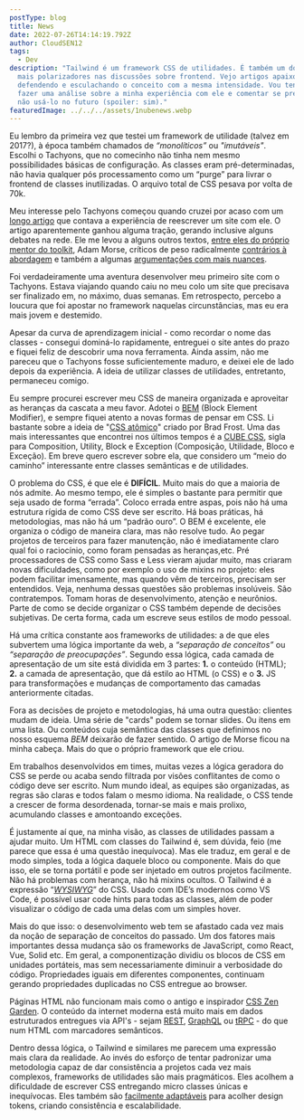 ```yaml
---
postType: blog
title: News 
date: 2022-07-26T14:14:19.792Z
author: CloudSEN12
tags:
  - Dev
description: "Tailwind é um framework CSS de utilidades. É também um dos temas
  mais polarizadores nas discussões sobre frontend. Vejo artigos apaixonados
  defendendo e esculachando o conceito com a mesma intensidade. Vou tentar aqui
  fazer uma análise sobre a minha experiência com ele e comentar se pretendo ou
  não usá-lo no futuro (spoiler: sim)."
featuredImage: ../../../assets/1nubenews.webp
---
```

Eu lembro da primeira vez que testei um framework de utilidade (talvez em 2017?), à época também chamados de *“monolíticos”* ou *"imutáveis"*. Escolhi o Tachyons, que no comecinho não tinha nem mesmo possibilidades básicas de configuração. As classes eram pré-determinadas, não havia qualquer pós processamento como um “purge” para livrar o frontend de classes inutilizadas. O arquivo total de CSS pesava por volta de 70k. 

Meu interesse pelo Tachyons começou quando cruzei por acaso com um [longo artigo](https://hackernoon.com/full-re-write-with-tachyons-and-functional-css-a-case-study-part-1-635ccb5fb00b) que contava a experiência de reescrever um site com ele. O artigo aparentemente ganhou alguma tração, gerando inclusive alguns debates na rede. Ele me levou a alguns outros textos, [entre eles do próprio mentor do toolkit](http://mrmrs.github.io/writing/scalable-css/), Adam Morse, críticos de peso radicalmente [contrários à abordagem](https://www.zeldman.com/2017/01/03/kiss-my-classname/) e também a algumas [argumentações com mais nuances](https://johnpolacek.medium.com/kiss-my-classname-a-counterpoint-3ca41f0aed1a).

Foi verdadeiramente uma aventura desenvolver meu primeiro site com o Tachyons. Estava viajando quando caiu no meu colo um site que precisava ser finalizado em, no máximo, duas semanas. Em retrospecto, percebo a loucura que foi apostar no framework naquelas circunstâncias, mas eu era mais jovem e destemido.

Apesar da curva de aprendizagem inicial - como recordar o nome das classes - consegui dominá-lo rapidamente, entreguei o site antes do prazo e fiquei feliz de descobrir uma nova ferramenta. Ainda assim, não me pareceu que o Tachyons fosse suficientemente maduro, e deixei ele de lado depois da experiência. A ideia de utilizar classes de utilidades, entretanto, permaneceu comigo.

Eu sempre procurei escrever meu CSS de maneira organizada e aproveitar as heranças da cascata a meu favor. Adotei o [BEM](http://getbem.com/introduction/) (Block Element Modifier), e sempre fiquei atento a novas formas de pensar em CSS. Li bastante sobre a ideia de "[CSS atômico](https://atomicdesign.bradfrost.com/)" criado por Brad Frost. Uma das mais interessantes que encontrei nos últimos tempos é a [CUBE CSS](https://cube.fyi/), sigla para Composition, Utility, Block e Exception (Composição, Utilidade, Bloco e Exceção). Em breve quero escrever sobre ela, que considero um “meio do caminho” interessante entre classes semânticas e de utilidades.

O problema do CSS, é que ele é **DIFÍCIL**. Muito mais do que a maioria de nós admite. Ao mesmo tempo, ele é simples o bastante para permitir que seja usado de forma “errada”. Coloco errada entre aspas, pois não há uma estrutura rígida de como CSS deve ser escrito. Há boas práticas, há metodologias, mas não há um “padrão ouro”. O BEM é excelente, ele organiza o código de maneira clara, mas não resolve tudo. Ao pegar projetos de terceiros para fazer manutenção, não é imediatamente claro qual foi o raciocínio, como foram pensadas as heranças,etc. Pré processadores de CSS como Sass e Less vieram ajudar muito, mas criaram novas dificuldades, como por exemplo o uso de mixins no projeto: eles podem facilitar imensamente, mas quando vêm de terceiros, precisam ser entendidos. Veja, nenhuma dessas questões são problemas insolúveis. São contratempos. Tomam horas de desenvolvimento, atenção e neurônios. Parte de como se decide organizar o CSS também depende de decisões subjetivas. De certa forma, cada um escreve seus estilos de modo pessoal.

Há uma crítica constante aos frameworks de utilidades: a de que eles subvertem uma lógica importante da web, a *“separação de conceitos”* ou *“separação de preocupações”*. Segundo essa lógica, cada camada de apresentação de um site está dividida em 3 partes: **1.** o conteúdo (HTML);  **2.** a camada de apresentação, que dá estilo ao HTML (o CSS) e o **3.** JS para transformações e mudanças de comportamento das camadas anteriormente citadas.

Fora as decisões de projeto e metodologias, há uma outra questão: clientes mudam de ideia. Uma série de "cards" podem se tornar slides. Ou itens em uma lista. Ou conteúdos cuja semântica das classes que definimos no nosso esquema *BEM* deixarão de fazer sentido. O artigo de Morse ficou na minha cabeça. Mais do que o próprio framework que ele criou. 

Em trabalhos desenvolvidos em times, muitas vezes a lógica geradora do CSS se perde ou acaba sendo filtrada por visões conflitantes de como o código deve ser escrito. Num mundo ideal, as equipes são organizadas, as regras são claras e todos falam o mesmo idioma. Na realidade, o CSS tende a crescer de forma desordenada, tornar-se mais e mais prolixo, acumulando classes e amontoando exceções.

É justamente aí que, na minha visão, as classes de utilidades passam a ajudar muito. Um HTML com classes do Tailwind é, sem dúvida, feio (me parece que essa é uma questão inequívoca). Mas ele traduz, em geral e de modo simples, toda a lógica daquele bloco ou componente. Mais do que isso, ele se torna portátil e pode ser injetado em outros projetos facilmente. Não há problemas com herança, não há mixins ocultos. O Tailwind é a expressão “*[WYSIWYG](https://pt.wikipedia.org/wiki/WYSIWYG)*” do CSS. Usado com IDE’s modernos como VS Code, é possível usar code hints para todas as classes, além de poder visualizar o código de cada uma delas com um simples hover. 

Mais do que isso: o desenvolvimento web tem se afastado cada vez mais da noção de separação de conceitos do passado. Um dos fatores mais importantes dessa mudança são os frameworks de JavaScript, como React, Vue, Solid etc. Em geral, a componentização dividiu os blocos de CSS em unidades portáteis, mas sem necessariamente diminuir a verbosidade do código. Propriedades iguais em diferentes componentes, continuam gerando propriedades duplicadas no CSS entregue ao browser.

Páginas HTML não funcionam mais como o antigo e inspirador [CSS Zen Garden](http://www.csszengarden.com/). O conteúdo da internet moderna está muito mais em dados estruturados entregues via API's - sejam [REST](https://developer.mozilla.org/pt-BR/docs/Glossary/REST), [GraphQL](https://graphql.org/) ou [tRPC](https://trpc.io/) - do que num HTML com marcadores semânticos.

Dentro dessa lógica, o Tailwind e similares me parecem uma expressão mais clara da realidade. Ao invés do esforço de tentar padronizar uma metodologia capaz de dar consistência a projetos cada vez mais complexos, frameworks de utilidades são mais pragmáticos. Eles acolhem a dificuldade de escrever CSS entregando micro classes únicas e inequívocas. Eles também são [facilmente adaptáveis](https://www.michaelmang.dev/blog/integrating-design-tokens-with-tailwind) para acolher design tokens, criando consistência e escalabilidade.